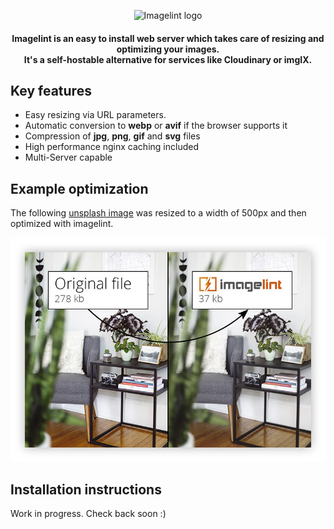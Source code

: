 <p align="center">
    <img src="https://www.imagelint.com/img/logo.svg" alt="Imagelint logo" width="300">
</p>
<h4 align="center">
    Imagelint is an easy to install web server which takes care of resizing and optimizing your images.<br>
    It's a self-hostable alternative for services like Cloudinary or imgIX.
</h4>

## Key features

* Easy resizing via URL parameters.
* Automatic conversion to **webp** or **avif** if the browser supports it
* Compression of **jpg**, **png**, **gif** and **svg** files
* High performance nginx caching included
* Multi-Server capable

## Example optimization
The following [unsplash image](https://unsplash.com/photos/tGG_Y-lew_Y) was resized to a width of 500px and then optimized with imagelint.

<p align="center">
<img src="https://raw.githubusercontent.com/imagelint/imagelint/master/.github/img/github-graphic-shadow.jpg" alt="Comparing two images, one is optimized with imagelint and is only 13% of the size of the unoptimized one" width="838">
</p>

## Installation instructions

Work in progress. Check back soon :)
